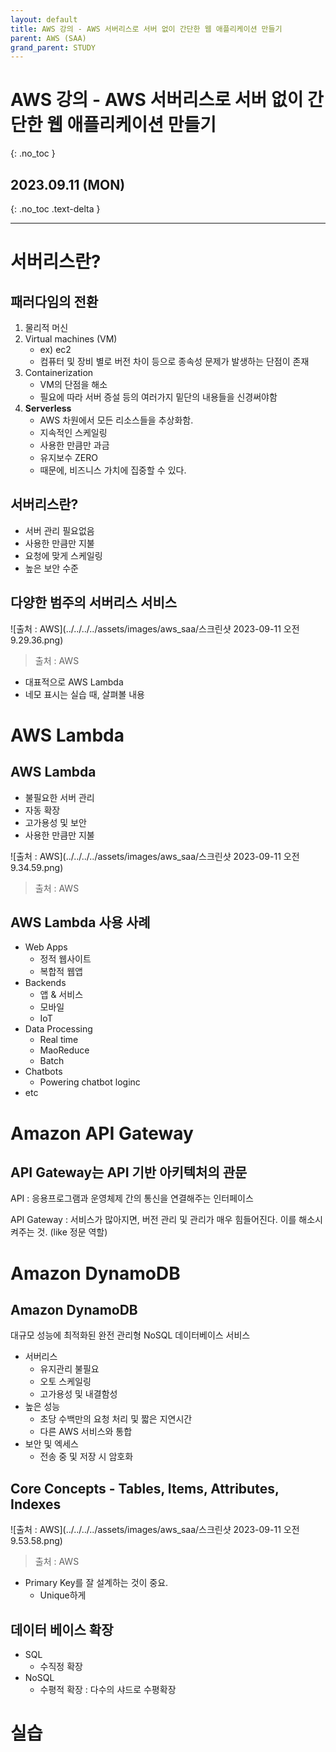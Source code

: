 ```yaml
---
layout: default
title: AWS 강의 - AWS 서버리스로 서버 없이 간단한 웹 애플리케이션 만들기
parent: AWS (SAA)
grand_parent: STUDY
---
```


# AWS 강의 - AWS 서버리스로 서버 없이 간단한 웹 애플리케이션 만들기
{: .no_toc }

## 2023.09.11 (MON)
{: .no_toc .text-delta }

---

# 서버리스란?

## 패러다임의 전환

1. 물리적 머신
2. Virtual machines (VM) 
    - ex) ec2
    - 컴퓨터 및 장비 별로 버전 차이 등으로 종속성 문제가 발생하는 단점이 존재
3. Containerization
    - VM의 단점을 해소
    - 필요에 따라 서버 증설 등의 여러가지 밑단의 내용들을 신경써야함
4. **Serverless**
    - AWS 차원에서 모든 리소스들을 추상화함.
    - 지속적인 스케일링
    - 사용한 만큼만 과금
    - 유지보수 ZERO
    - 때문에, 비즈니스 가치에 집중할 수 있다.

## 서버리스란?

- 서버 관리 필요없음
- 사용한 만큼만 지불
- 요청에 맞게 스케일링
- 높은 보안 수준

## 다양한 범주의 서버리스 서비스

![출처 : AWS](../../../../assets/images/aws_saa/스크린샷 2023-09-11 오전 9.29.36.png)
> 출처 : AWS

- 대표적으로 AWS Lambda
- 네모 표시는 실습 때, 살펴볼 내용


# AWS Lambda

## AWS Lambda

- 불필요한 서버 관리
- 자동 확장
- 고가용성 및 보안
- 사용한 만큼만 지불

![출처 : AWS](../../../../assets/images/aws_saa/스크린샷 2023-09-11 오전 9.34.59.png)
> 출처 : AWS

## AWS Lambda 사용 사례

- Web Apps
    - 정적 웹사이트
    - 복합적 웹앱
- Backends
    - 앱 & 서비스
    - 모바일
    - IoT
- Data Processing
    - Real  time
    - MaoReduce
    - Batch
- Chatbots
    - Powering chatbot loginc
- etc

# Amazon API Gateway

## API Gateway는 API 기반 아키텍처의 관문

API : 응용프로그램과 운영체제 간의 통신을 연결해주는 인터페이스

API Gateway : 서비스가 많아지면, 버전 관리 및 관리가 매우 힘들어진다. 이를 해소시켜주는 것. (like 정문 역할)

# Amazon DynamoDB

## Amazon DynamoDB

대규모 성능에 최적화된 완전 관리형 NoSQL 데이터베이스 서비스

- 서버리스
    - 유지관리 불필요
    - 오토 스케일링
    - 고가용성 및 내결함성
- 높은 성능
    - 초당 수백만의 요청 처리 및 짧은 지연시간
    - 다른 AWS 서비스와 통합
- 보안 및 엑세스
    - 전송 중 및 저장 시 암호화

## Core Concepts - Tables, Items, Attributes, Indexes

![출처 : AWS](../../../../assets/images/aws_saa/스크린샷 2023-09-11 오전 9.53.58.png)
> 출처 : AWS

- Primary Key를 잘 설계하는 것이 중요.
    - Unique하게

## 데이터 베이스 확장

- SQL
    - 수직정 확장
- NoSQL
    - 수평적 확장 : 다수의 샤드로 수평확장

# 실습
